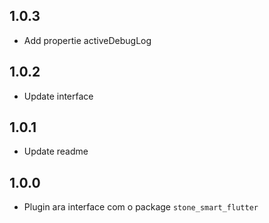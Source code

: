 ## 1.0.3

- Add propertie activeDebugLog

## 1.0.2

- Update interface

## 1.0.1

- Update readme

## 1.0.0

- Plugin ara interface com o package `stone_smart_flutter`
